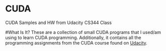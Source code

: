 # CUDA
CUDA Samples and HW from Udacity CS344 Class

#What Is It?
These are a collection of small CUDA programs that I used/am using to learn CUDA programming. Additionally, it contains all the programming assignments from the CUDA course found on [Udacity](https://classroom.udacity.com/courses/cs344). 
